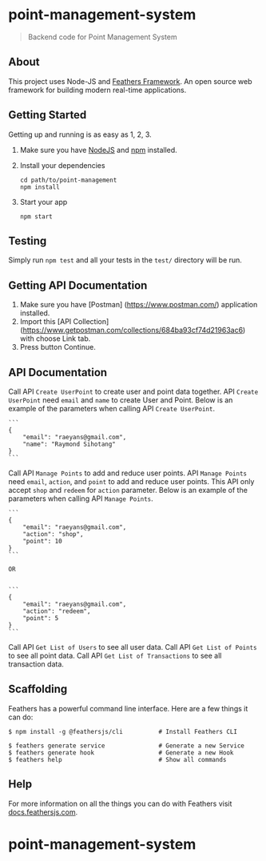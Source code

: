 # point-management-system

> Backend code for Point Management System

## About

This project uses Node-JS and [Feathers Framework](http://feathersjs.com). An open source web framework for building modern real-time applications.

## Getting Started

Getting up and running is as easy as 1, 2, 3.

1. Make sure you have [NodeJS](https://nodejs.org/) and [npm](https://www.npmjs.com/) installed.
2. Install your dependencies

    ```
    cd path/to/point-management
    npm install
    ```

3. Start your app

    ```
    npm start
    ```

## Testing

Simply run `npm test` and all your tests in the `test/` directory will be run.

## Getting API Documentation

1. Make sure you have [Postman] (https://www.postman.com/) application installed.
2. Import this [API Collection] (https://www.getpostman.com/collections/684ba93cf74d21963ac6) with choose Link tab.
3. Press button Continue.

## API Documentation

Call API `Create UserPoint` to create user and point data together.
API `Create UserPoint` need `email` and `name` to create User and Point.
Below is an example of the parameters when calling API `Create UserPoint`.

    ```
    {
        "email": "raeyans@gmail.com",
        "name": "Raymond Sihotang"
    }
    ```

Call API `Manage Points` to add and reduce user points.
API `Manage Points` need `email`, `action`, and `point` to add and reduce user points.
This API only accept `shop` and `redeem` for `action` parameter.
Below is an example of the parameters when calling API `Manage Points`.

    ```
    {
        "email": "raeyans@gmail.com",
        "action": "shop",
        "point": 10
    }
    ```

    OR


    ```
    {
        "email": "raeyans@gmail.com",
        "action": "redeem",
        "point": 5
    }
    ```

Call API `Get List of Users` to see all user data.
Call API `Get List of Points` to see all point data.
Call API `Get List of Transactions` to see all transaction data.

## Scaffolding

Feathers has a powerful command line interface. Here are a few things it can do:

```
$ npm install -g @feathersjs/cli          # Install Feathers CLI

$ feathers generate service               # Generate a new Service
$ feathers generate hook                  # Generate a new Hook
$ feathers help                           # Show all commands
```

## Help

For more information on all the things you can do with Feathers visit [docs.feathersjs.com](http://docs.feathersjs.com).
# point-management-system
